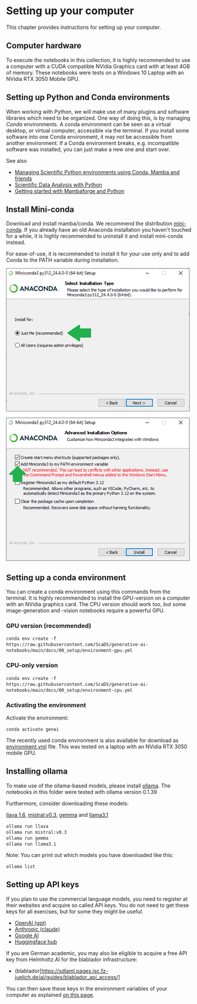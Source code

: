 # Setting up your computer

This chapter provides instructions for setting up your computer.

## Computer hardware

To execute the notebooks in this collection, it is highly recommended to use a computer with a CUDA compatible NVidia Graphics card with at least 4GB of memory. These notebooks were tests on a Windows 10 Laptop with an NVidia RTX 3050 Mobile GPU.

## Setting up Python and Conda environments

When working with Python, we will make use of many plugins and software libraries which need to be organized.
One way of doing this, is by managing *Conda* environments.
A conda environment can be seen as a virtual desktop, or virtual computer, accessible via the terminal. 
If you install some software into one Conda environment, it may not be accessible from another environment. 
If a Conda environment breaks, e.g. incompatible software was installed, you can just make a new one and start over.

See also
* [Managing Scientific Python environments using Conda, Mamba and friends](https://focalplane.biologists.com/2022/12/08/managing-scientific-python-environments-using-conda-mamba-and-friends/)
* [Scientific Data Analysis with Python](https://youtu.be/MOEPe9TGBK0)
* [Getting started with Mambaforge and Python](https://biapol.github.io/blog/mara_lampert/getting_started_with_mambaforge_and_python/readme.html)

## Install Mini-conda
Download and install mamba/conda. We recommend the distribution [mini-conda](https://docs.anaconda.com/miniconda/). If you already have an old Anaconda installation you haven't touched for a while, it is highly recommended to uninstall it and install mini-conda instead.

For ease-of-use, it is recommended to install it for your use only and to add Conda to the PATH variable during installation.

![img.png](install_mini-conda.png)

![img.png](install_mini-conda2.png)

## Setting up a conda environment

You can create a conda environment using this commands from the terminal. It is highly recommended to install the GPU-version on a computer with an NVidia graphics card. The CPU version should work too, but some image-generation and -vision notebooks require a powerful GPU.

### GPU version (recommended)
```
conda env create -f https://raw.githubusercontent.com/ScaDS/generative-ai-notebooks/main/docs/00_setup/environment-gpu.yml
```

### CPU-only version
```
conda env create -f https://raw.githubusercontent.com/ScaDS/generative-ai-notebooks/main/docs/00_setup/environment-cpu.yml
```

### Activating the environment
Activate the environment:
```
conda activate genai
```

The recently used conda environment is also available for download as [environment.yml](environment.yml) file. This was tested on a laptop with an NVidia RTX 3050 mobile GPU.

## Installing ollama

To make use of the ollama-based models, please install [ollama](https://ollama.com/download). The notebooks in this folder were tested with ollama version 0.1.39

Furthermore, consider downloading these models:

[llava 1.6](https://ollama.com/library/llava), [mistral:v0.3](https://ollama.com/library/mistral:v0.3),
[gemma](https://ollama.com/library/gemma) and
[llama3.1](https://ollama.com/library/llama3.1)
```
ollama run llava
ollama run mistral:v0.3
ollama run gemma
ollama run llama3.1
```

Note: You can print out which models you have downloaded like this:
```
ollama list
```

## Setting up API keys

If you plan to use the commercial language models, you need to register at their websites and acquire so called API keys. You do not need to get these keys for all exercises, but for some they might be useful.
* [OpenAI (gpt)](https://openai.com/blog/openai-api)
* [Anthropic (claude)](https://www.anthropic.com/api)
* [Google AI](https://cloud.google.com/docs/authentication/api-keys)
* [Huggingface hub](https://huggingface.co/docs/hub/en/security-tokens)

If you are German academic, you may also be eligible to acquire a free API key from Helmholtz.AI for the blablador infrastructure:
* (blablador[https://sdlaml.pages.jsc.fz-juelich.de/ai/guides/blablador_api_access/]

You can then save these keys in the environment variables of your computer as explained [on this page](https://help.openai.com/en/articles/5112595-best-practices-for-api-key-safety).


